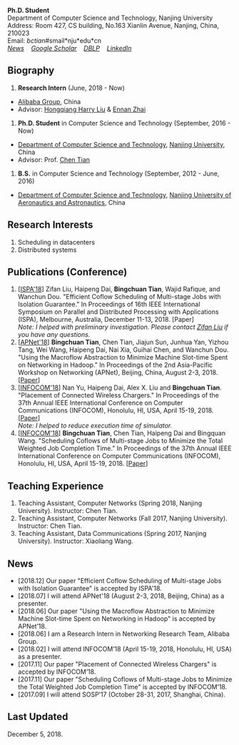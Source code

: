 **Ph.D. Student**  
Department of Computer Science and Technology, Nanjing University  
Address: Room 427, CS building, No.163 Xianlin Avenue, Nanjing, China, 210023  
Email: _bctian_#smail\*nju\*edu\*cn  
[_News_](#news)&nbsp;&nbsp;&nbsp; 
[_Google Scholar_](https://scholar.google.com/citations?user=yAaafq4AAAAJ&hl=en)&nbsp;&nbsp;&nbsp; 
[_DBLP_](https://dblp.uni-trier.de/pers/hd/t/Tian:Bingchuan)&nbsp;&nbsp;&nbsp; 
[_LinkedIn_](https://www.linkedin.com/in/bingchuan-tian-b55234163/)

## Biography
1. **Research Intern** (June, 2018 - Now)  
  * [Alibaba Group](https://www.alibabagroup.com/en/global/home), China  
  * Advisor: [Hongqiang Harry Liu](http://www.hongqiangliu.com/) & [Ennan Zhai](https://ennanzhai.github.io/)
1. **Ph.D. Student** in Computer Science and Technology (September, 2016 - Now)  
  * [Department of Computer Science and Technology](http://cs.nju.edu.cn/), [Nanjing University](https://www.nju.edu.cn/), China  
  * Advisor: Prof. [Chen Tian](https://cs.nju.edu.cn/tianchen/)
1. **B.S.** in Computer Science and Technology (September, 2012 - June, 2016)  
  * [Department of Computer Science and Technology](http://cs.nuaa.edu.cn/), [Nanjing University of Aeronautics and Astronautics](http://www.nuaa.edu.cn/), China

## Research Interests
1. Scheduling in datacenters
1. Distributed systems

## Publications (Conference)
1. \[[ISPA'18](http://www.swinflow.org/confs/2018/ispa/index.htm)\] 
  Zifan Liu, Haipeng Dai, **Bingchuan Tian**, Wajid Rafique, and Wanchun Dou. 
  "Efficient Coflow Scheduling of Multi-stage Jobs with Isolation Guarantee." 
  In Proceedings of 16th IEEE International Symposium on Parallel and Distributed Processing with Applications (ISPA), Melbourne, Australia, December 11-13, 2018. 
  \[Paper\]  
  _Note: I helped with preliminary investigation. Please contact [Zifan Liu](zifanliu@smail.nju.cn) if you have any questions._
1. \[[APNet'18](https://conferences.sigcomm.org/events/apnet2018/index.html)\] 
  **Bingchuan Tian**, Chen Tian, Jiajun Sun, Junhua Yan, Yizhou Tang, Wei Wang, Haipeng Dai, Nai Xia, Guihai Chen, and Wanchun Dou. 
  "Using the Macroflow Abstraction to Minimize Machine Slot-time Spent on Networking in Hadoop." 
  In Proceedings of the 2nd Asia-Pacific Workshop on Networking (APNet), Beijing, China, August 2-3, 2018. 
  \[[Paper](https://doi.org/10.1145/3232565.3234504)\]
1. \[[INFOCOM'18](http://infocom2018.ieee-infocom.org/)\] 
  Nan Yu, Haipeng Dai, Alex X. Liu and **Bingchuan Tian**. 
  "Placement of Connected Wireless Chargers." 
  In Proceedings of the 37th Annual IEEE International Conference on Computer Communications (INFOCOM), Honolulu, HI, USA, April 15-19, 2018. 
  \[[Paper](https://www.doi.org/10.1109/INFOCOM.2018.8485934)\]  
  _Note: I helped to reduce execution time of simulator._
1. \[[INFOCOM'18](http://infocom2018.ieee-infocom.org/)\] 
  **Bingchuan Tian**, Chen Tian, Haipeng Dai and Bingquan Wang. 
  "Scheduling Coflows of Multi-stage Jobs to Minimize the Total Weighted Job Completion Time." 
  In Proceedings of the 37th Annual IEEE International Conference on Computer Communications (INFOCOM), Honolulu, HI, USA, April 15-19, 2018. 
\[[Paper](https://www.doi.org/10.1109/INFOCOM.2018.8486340)\]

## Teaching Experience
1. Teaching Assistant, Computer Networks (Spring 2018, Nanjing University). Instructor: Chen Tian.
1. Teaching Assistant, Computer Networks (Fall 2017, Nanjing University). Instructor: Chen Tian.
1. Teaching Assistant, Data Communications (Spring 2017, Nanjing University). Instructor: Xiaoliang Wang.

## News
* \[2018.12\] Our paper "Efficient Coflow Scheduling of Multi-stage Jobs with Isolation Guarantee" is accepted by ISPA'18.
* \[2018.07\] I will attend APNet'18 (August 2-3, 2018, Beijing, China) as a presenter.
* \[2018.06\] Our paper "Using the Macroflow Abstraction to Minimize Machine Slot-time Spent on Networking in Hadoop" is accepted by APNet’18.
* \[2018.06\] I am a Research Intern in Networking Research Team, Alibaba Group.
* \[2018.02\] I will attend INFOCOM’18 (April 15-19, 2018, Honolulu, HI, USA) as a presenter.
* \[2017.11\] Our paper "Placement of Connected Wireless Chargers" is accepted by INFOCOM’18.
* \[2017.11\] Our paper "Scheduling Coflows of Multi-stage Jobs to Minimize the Total Weighted Job Completion Time" is accepted by INFOCOM’18.
* \[2017.09\] I will attend SOSP’17 (October 28-31, 2017, Shanghai, China).

## Last Updated
December 5, 2018.
